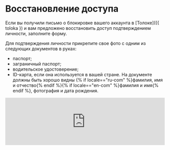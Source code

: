# Восстановление доступа

Если вы получили письмо о блокировке вашего аккаунта в [Толоке]({{ toloka }) и вам предложено восстановить доступ подтверждением личности, заполните форму.

Для подтверждения личности прикрепите свое фото с одним из следующих документов в руках:
- паспорт;
- заграничный паспорт;
- водительское удостоверение;
- ID-карта, если она используется в вашей стране.
 На документе должны быть хорошо видны {% if locale=="ru-com" %}фамилия, имя и отчество{% endif %}{% if locale=="en-com" %}фамилия и имя{% endif %}, фотография и дата рождения.

<iframe width="100%" frameborder="0" src="https://forms.yandex.com/surveys/13464611.aae9597a9c66c630f2b7810fbddb942128830095/?lang=ru&iframe=1&service=toloka-ai" id="registration"></iframe>